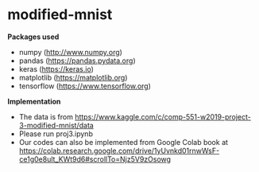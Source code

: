 # modified-mnist
**Packages used**
- numpy (http://www.numpy.org)
- pandas (https://pandas.pydata.org)
- keras (https://keras.io)
- matplotlib (https://matplotlib.org)
- tensorflow (https://www.tensorflow.org)

**Implementation**

- The data is from https://www.kaggle.com/c/comp-551-w2019-project-3-modified-mnist/data
- Please run proj3.ipynb
- Our codes can also be implemented from Google Colab book at https://colab.research.google.com/drive/1yUvnkd01rnwWsF-ce1g0e8ult_KWt9d6#scrollTo=Njz5V9zOsowg
